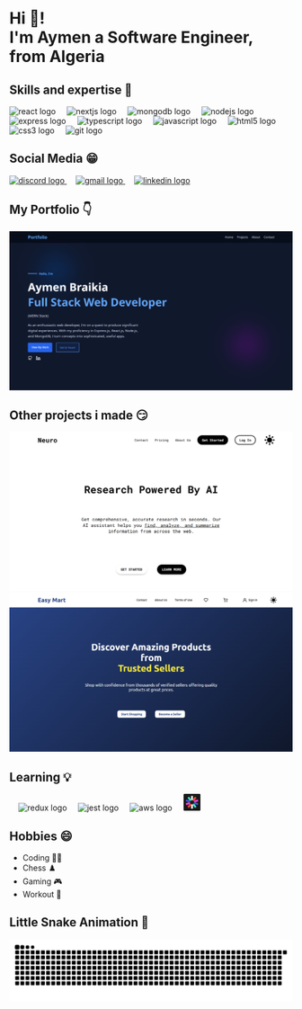 <h1 align="left">Hi 👋! <br/> I'm Aymen a Software Engineer, from Algeria</h1>

###

<h2>Skills and expertise 💪</h2>

<div align="left">
  <img src="https://cdn.jsdelivr.net/gh/devicons/devicon/icons/react/react-original.svg" height="30" alt="react logo"  />
  <img width="12" />
  <img src="https://cdn.jsdelivr.net/gh/devicons/devicon/icons/nextjs/nextjs-original.svg" height="30" alt="nextjs logo"  />
  <img width="12" />
  <img src="https://cdn.jsdelivr.net/gh/devicons/devicon/icons/mongodb/mongodb-original.svg" height="30" alt="mongodb logo"  />
  <img width="12" />
  <img src="https://cdn.jsdelivr.net/gh/devicons/devicon/icons/nodejs/nodejs-original.svg" height="30" alt="nodejs logo"  />
  <img width="12" />
  <!-- <img src="https://encrypted-tbn0.gstatic.com/images?q=tbn:ANd9GcQ7S33Oq2FeRbyBBA6l1q8PwLVa3SzaONO-9Q&s" height="30" alt="express logo"  /> -->
  <img src="https://cdn.jsdelivr.net/gh/devicons/devicon/icons/express/express-original.svg" height="30" alt="express logo"  />
  <img width="12" />
  <img src="https://cdn.jsdelivr.net/gh/devicons/devicon/icons/typescript/typescript-original.svg" height="30" alt="typescript logo"  />
  <img width="12" />
  <img src="https://cdn.jsdelivr.net/gh/devicons/devicon/icons/javascript/javascript-original.svg" height="30" alt="javascript logo"  />
  <img width="12" />
  <img src="https://cdn.jsdelivr.net/gh/devicons/devicon/icons/html5/html5-original.svg" height="30" alt="html5 logo"  />
  <img width="12" />
  <img src="https://cdn.jsdelivr.net/gh/devicons/devicon/icons/css3/css3-original.svg" height="30" alt="css3 logo"  />
  <img width="12" />
  <img src="https://cdn.jsdelivr.net/gh/devicons/devicon/icons/git/git-original.svg" height="30" alt="git logo"  />
</div>

###

<h2 align="left">Social Media 😁</h2>

<div align="left">
  <a title="discord" href="https://discordapp.com/users/575694097898012672" target="_blank">
    <img src="https://static-00.iconduck.com/assets.00/discord-icon-2048x2048-nnt62s2u.png" height="35" alt="discord logo"  />
  </a>
   <img width="12" />
  <a title="gmail" href="https://mail.google.com/mail/u/0/?fs=1&to=aymenbraikia1@gmail.com&tf=cm" target="_blank">
    <img src="https://cdn-icons-png.flaticon.com/512/281/281769.png" height="35" alt="gmail logo"  />
    <!-- <img src ="https://www.svgrepo.com/show/452213/gmail.svg" height="35" alt="gmail logo"  /> -->
  </a>
   <img width="12" />
  <a title="linkedin" href="https://www.linkedin.com/in/aymenbraikia/" target="_blank">
    <img src="https://www.svgrepo.com/show/157006/linkedin.svg" height="35" alt="linkedin logo"  />
  </a>
</div>

###

<h2>My Portfolio 👇</h2>
<a href="https://portfolio-kappa-swart-14.vercel.app/">
  <img src="./assets/portfolio.png" alt="portfolio img"></img>
</a>

###

<h2>Other projects i made 😏</h2>
<a href="https://neuro-aymens-projects-a9014767.vercel.app/">
  <img src="./assets/neuro.png" alt="neuro img"></img>
</a>
<br/>

<a href="">
  <img src="./assets/easyMart.png" alt="Easy Mart img"></img>
</a>

###

<h2>Learning 💡</h2>
<div>
 <img width="12" />
  <img src="https://www.svgrepo.com/show/452093/redux.svg" height="30" alt="redux logo"  />
 <img width="12" />
  <img src="https://www.svgrepo.com/show/374126/testjs.svg" height="30" alt="jest logo"  />
  <img width="12" />
    <img src="https://www.svgrepo.com/show/448266/aws.svg" height="30" alt="aws logo"  />
  <img width="12" />
    <img src="./assets//jwtpng.png" height="30" width="30" alt="jwt logo"  />
</div>

###

<h2>Hobbies 😄</h2>

<ul>
    <li>Coding 👨‍💻</li>
    <li>Chess ♟️</li>
    <li>Gaming 🎮</li>
    <li>Workout 🦵</li>
</ul>

###

<h2>Little Snake Animation 🐍</h2>

<picture>
  <source media="(prefers-color-scheme: dark)" srcset="https://raw.githubusercontent.com/AymenBraikia/AymenBraikia/output/github-snake-dark.svg" />
  <source media="(prefers-color-scheme: light)" srcset="https://raw.githubusercontent.com/AymenBraikia/AymenBraikia/output/github-snake.svg" />
  <img alt="github-snake" src="https://raw.githubusercontent.com/AymenBraikia/AymenBraikia/output/github-snake.svg" />
</picture>

